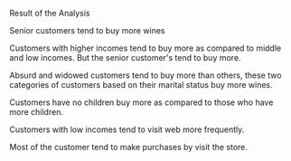 Result of the Analysis 

Senior customers tend to buy more wines

Customers with higher incomes tend to buy more as compared to middle and low incomes. But the senior customer's tend to buy more.

Absurd and widowed customers tend to buy more than others, these two categories of customers based on their marital status buy more wines.

Customers have no children buy more as compared to those who have more children.

Customers with low incomes tend to visit web more frequently.

Most of the customer tend to make purchases by visit the store.

